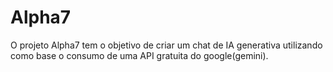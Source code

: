 # Alpha7
O projeto Alpha7 tem o objetivo de criar um chat de IA generativa utilizando como base o consumo de uma API gratuita do google(gemini). 
